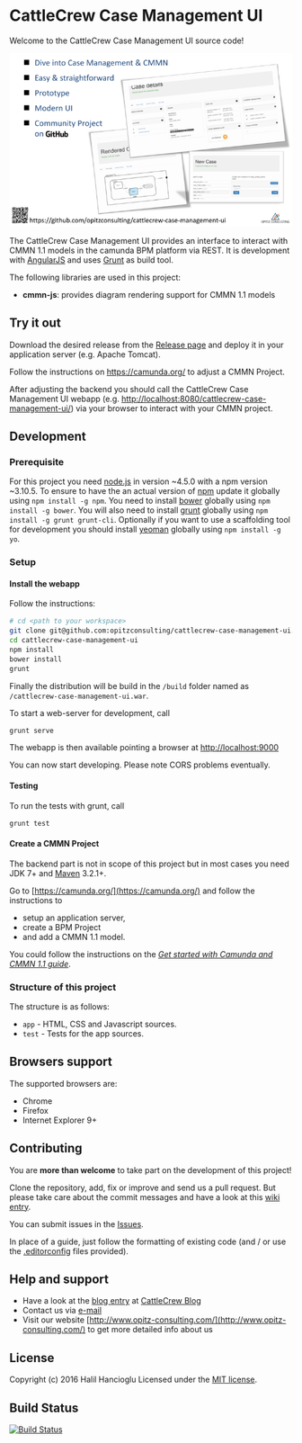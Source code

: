 # CattleCrew Case Management UI
 
 Welcome to the CattleCrew Case Management UI source code!
 
![intro][intro]

The CattleCrew Case Management UI provides an interface to interact with CMMN 1.1 models in the camunda BPM platform via REST. It is development with [AngularJS](https://angularjs.org/) and uses [Grunt](http://gruntjs.com/) as build tool.

The following libraries are used in this project:

* __cmmn-js__: provides diagram rendering support for CMMN 1.1 models 

## Try it out

Download the desired release from the [Release page](https://github.com/opitzconsulting/cattlecrew-case-management-ui/releases/) and deploy it in your application server (e.g. Apache Tomcat).

Follow the instructions on https://camunda.org/ to adjust a CMMN Project.

After adjusting the backend you should call the CattleCrew Case Management UI webapp (e.g. [http://localhost:8080/cattlecrew-case-management-ui/](http://localhost:8080/cattlecrew-case-management-ui/)) via your browser to interact with your CMMN project.

## Development

### Prerequisite

For this project you need [node.js](http://nodejs.org/) in version ~4.5.0 with a npm version ~3.10.5.
To ensure to have the an actual version of [npm](https://www.npmjs.com/) update it globally using `npm install -g npm`.
You need to install [bower](https://bower.io/) globally using `npm install -g bower`.
You will also need to install [grunt](http://gruntjs.com/) globally using `npm install -g grunt grunt-cli`.
Optionally if you want to use a scaffolding tool for development you should install [yeoman](http://yeoman.io/) globally using `npm install -g yo`.

### Setup

#### Install the webapp

Follow the instructions:

```sh
# cd <path to your workspace>
git clone git@github.com:opitzconsulting/cattlecrew-case-management-ui.git
cd cattlecrew-case-management-ui
npm install
bower install
grunt
```

Finally the distribution will be build in the `/build` folder named as `/cattlecrew-case-management-ui.war`.

To start a web-server for development, call

```sh
grunt serve
```

The webapp is then available pointing a browser at [http://localhost:9000](http://localhost:9000)

You can now start developing. Please note CORS problems eventually.

#### Testing

To run the tests with grunt, call

```sh
grunt test
```

#### Create a CMMN Project

The backend part is not in scope of this project but in most cases you need JDK 7+ and [Maven](https://maven.apache.org/) 3.2.1+.

Go to [https://camunda.org/](https://camunda.org/) and follow the instructions to

* setup an application server,
* create a BPM Project
* and add a CMMN 1.1 model. 

You could follow the instructions on the [_Get started with Camunda and CMMN 1.1 guide_](https://docs.camunda.org/get-started/cmmn11/).

### Structure of this project

The structure is as follows:

* `app` - HTML, CSS and Javascript sources.
* `test` - Tests for the app sources.

## Browsers support

The supported browsers are:

- Chrome
- Firefox
- Internet Explorer 9+

## Contributing

You are __more than welcome__ to take part on the development of this project!

Clone the repository, add, fix or improve and send us a pull request.
But please take care about the commit messages and have a look at this [wiki entry](https://github.com/erlang/otp/wiki/Writing-good-commit-messages).

You can submit issues in the [Issues](https://github.com/opitzconsulting/cattlecrew-case-management-ui/issues/).

In place of a guide, just follow the formatting of existing code (and / or use the [.editorconfig](http://editorconfig.org/) files provided).

## Help and support

* Have a look at the [blog entry](https://#/) at [CattleCrew Blog](https://thecattlecrew.net/)
* Contact us via [e-mail](mailto:halil.hancioglu@opitz-consulting.com) 
* Visit our website [http://www.opitz-consulting.com/](http://www.opitz-consulting.com/) to get more detailed info about us

## License

Copyright (c) 2016 Halil Hancioglu
Licensed under the [MIT license](./LICENSE).

## Build Status

[![Build Status](https://travis-ci.org/opitzconsulting/cattlecrew-case-management-ui.svg?branch=master)](https://travis-ci.org/opitzconsulting/cattlecrew-case-management-ui)

[intro]: assets/intro.png
